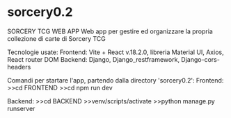 # sorcery0.2

SORCERY TCG WEB APP 
Web app per gestire ed organizzare la propria collezione di carte di Sorcery TCG 



Tecnologie usate: 
  Frontend: Vite + React v.18.2.0, libreria Material UI, Axios, React router DOM
  Backend: Django, Django_restframework, Django-cors-headers

Comandi per startare l'app, partendo dalla directory 'sorcery0.2':
  Frontend: 
    >>cd FRONTEND
    >>cd npm run dev

  Backend: 
    >>cd BACKEND
    >>venv/scripts/activate
    >>python manage.py runserver 
